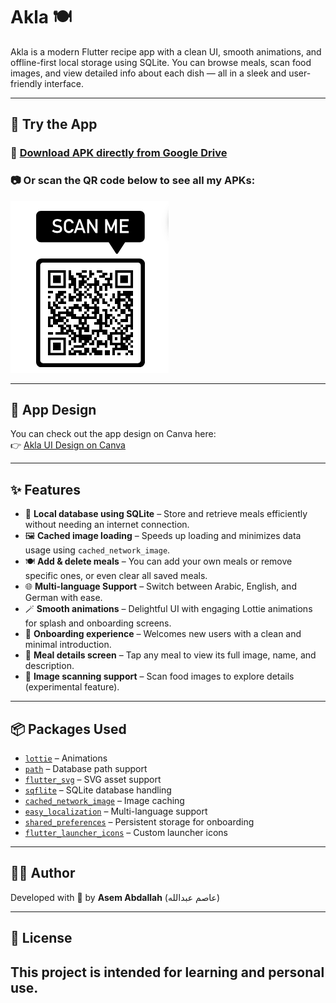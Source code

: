 # Akla 🍽️

Akla is a modern Flutter recipe app with a clean UI, smooth animations, and offline-first local storage using SQLite. You can browse meals, scan food images, and view detailed info about each dish — all in a sleek and user-friendly interface.

---

## 🧪 Try the App

### 📱 [Download APK directly from Google Drive](https://drive.google.com/file/d/1VWvSgj3zvVna9YMRe9-PtDwodYsSBO8j/view?usp=drivesdk)

### 📷 Or scan the QR code below to see all my APKs:

![Scan Image](assets/img/scanned_image.png)

---

## 🎨 App Design

You can check out the app design on Canva here:  
👉 [Akla UI Design on Canva](https://www.canva.com/design/DAGserTsl_Q/6a9mNFrJwKUUzsrv7r8YSA/view?utm_content=DAGserTsl_Q&utm_campaign=designshare&utm_medium=link2&utm_source=uniquelinks&utlId=hfa3069571e)

---

## ✨ Features

- 🔌 **Local database using SQLite** – Store and retrieve meals efficiently without needing an internet connection.
- 🖼️ **Cached image loading** – Speeds up loading and minimizes data usage using `cached_network_image`.
- 🍽️ **Add & delete meals** – You can add your own meals or remove specific ones, or even clear all saved meals.
- 🌐 **Multi-language Support** – Switch between Arabic, English, and German with ease.
- 🪄 **Smooth animations** – Delightful UI with engaging Lottie animations for splash and onboarding screens.
- 🚀 **Onboarding experience** – Welcomes new users with a clean and minimal introduction.
- 🍲 **Meal details screen** – Tap any meal to view its full image, name, and description.
- 📸 **Image scanning support** – Scan food images to explore details (experimental feature).
---

## 📦 Packages Used

- [`lottie`](https://pub.dev/packages/lottie) – Animations
- [`path`](https://pub.dev/packages/path) – Database path support
- [`flutter_svg`](https://pub.dev/packages/flutter_svg) – SVG asset support
- [`sqflite`](https://pub.dev/packages/sqflite) – SQLite database handling
- [`cached_network_image`](https://pub.dev/packages/cached_network_image) – Image caching
- [`easy_localization`](https://pub.dev/packages/easy_localization) – Multi-language support
- [`shared_preferences`](https://pub.dev/packages/shared_preferences) – Persistent storage for onboarding
- [`flutter_launcher_icons`](https://pub.dev/packages/flutter_launcher_icons) – Custom launcher icons

---

## 👨‍💻 Author

Developed with 💙 by **Asem Abdallah** (عاصم عبدالله)  

---

## 📜 License

This project is intended for learning and personal use.
---